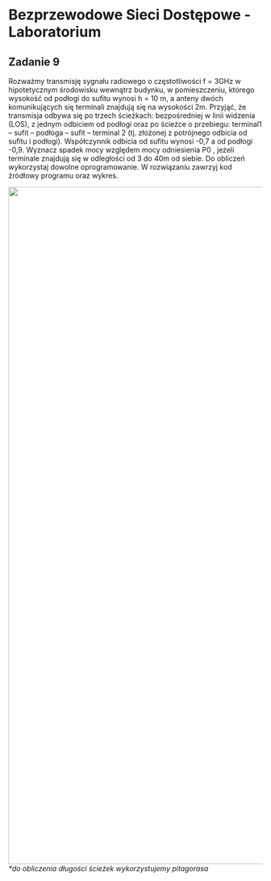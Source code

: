 # Bezprzewodowe Sieci Dostępowe - Laboratorium

## Zadanie 9
Rozważmy transmisję sygnału radiowego o częstotliwości f = 3GHz w hipotetycznym środowisku wewnątrz budynku, w pomieszczeniu, którego wysokość od podłogi do sufitu wynosi h = 10 m, a anteny dwóch komunikujących się terminali znajdują się na wysokości 2m. Przyjąć, że transmisja odbywa się po trzech ścieżkach: bezpośredniej w linii widzenia (LOS), z jednym odbiciem od podłogi oraz po ścieżce o przebiegu: terminal1 – sufit – podłoga – sufit – terminal 2 (tj. złożonej z potrójnego odbicia od sufitu i podłogi). Współczynnik odbicia od sufitu wynosi -0,7 a od podłogi -0,9. Wyznacz spadek mocy względem mocy odniesienia P0 , jeżeli terminale znajdują się w odległości od 3 do 40m od siebie. Do obliczeń wykorzystaj dowolne oprogramowanie. W rozwiązaniu zawrzyj kod źródłowy programu oraz wykres.
<center>
<img width="1342" alt="Zrzut ekranu 2022-11-2 o 20 00 39" src="https://user-images.githubusercontent.com/61777542/199578475-8b1b5a13-31ef-4cb8-9955-ae194102a826.png">
</center>
<i>*do obliczenia długości ścieżek wykorzystujemy pitagorasa</i>
